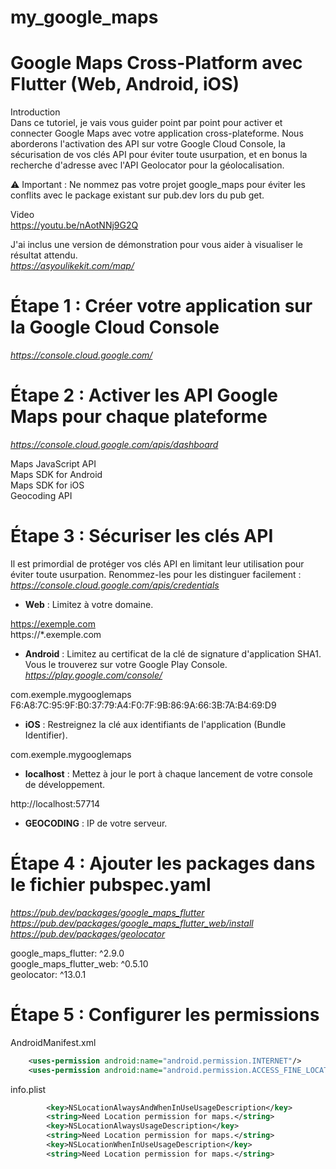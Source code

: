 # my_google_maps

# **Google Maps Cross-Platform avec Flutter (Web, Android, iOS)**   
Introduction   
Dans ce tutoriel, je vais vous guider point par point pour activer et connecter Google Maps avec votre application cross-plateforme. Nous aborderons l'activation des API sur votre Google Cloud Console, la sécurisation de vos clés API pour éviter toute usurpation, et en bonus la recherche d'adresse avec l'API Geolocator pour la géolocalisation.   

⚠️ Important : Ne nommez pas votre projet google_maps pour éviter les conflits avec le package existant sur pub.dev lors du pub get.  

Video   
https://youtu.be/nAotNNj9G2Q   

J'ai inclus une version de démonstration pour vous aider à visualiser le résultat attendu.   
*https://asyoulikekit.com/map/*

# **Étape 1 : Créer votre application sur la Google Cloud Console**

*https://console.cloud.google.com/*

# **Étape 2 : Activer les API Google Maps pour chaque plateforme**

*https://console.cloud.google.com/apis/dashboard*

Maps JavaScript API  
Maps SDK for Android  
Maps SDK for iOS  
Geocoding API  

# **Étape 3 : Sécuriser les clés API**  
Il est primordial de protéger vos clés API en limitant leur utilisation pour éviter toute usurpation. Renommez-les pour les distinguer facilement :  
*https://console.cloud.google.com/apis/credentials*   

+ **Web** : Limitez à votre domaine.

https://exemple.com	  
https://*.exemple.com	  

+ **Android** : Limitez au certificat de la clé de signature d'application SHA1.  
Vous le trouverez sur votre Google Play Console.  
*https://play.google.com/console/*  

com.exemple.mygooglemaps  
F6:A8:7C:95:9F:B0:37:79:A4:F0:7F:9B:86:9A:66:3B:7A:B4:69:D9	  

+ **iOS** : Restreignez la clé aux identifiants de l'application (Bundle Identifier).  

com.exemple.mygooglemaps  

+ **localhost** : Mettez à jour le port à chaque lancement de votre console de développement.  

http://localhost:57714   

+ **GEOCODING** : IP de votre serveur.   

# **Étape 4 : Ajouter les packages dans le fichier pubspec.yaml**  
*https://pub.dev/packages/google_maps_flutter*   
*https://pub.dev/packages/google_maps_flutter_web/install*   
*https://pub.dev/packages/geolocator*   

  google_maps_flutter: ^2.9.0  
  google_maps_flutter_web: ^0.5.10  
  geolocator: ^13.0.1  

# **Étape 5 : Configurer les permissions**  


AndroidManifest.xml  
```xml
    <uses-permission android:name="android.permission.INTERNET"/>  
    <uses-permission android:name="android.permission.ACCESS_FINE_LOCATION"/>  
```

info.plist  
```xml
        <key>NSLocationAlwaysAndWhenInUseUsageDescription</key>  
        <string>Need Location permission for maps.</string>  
        <key>NSLocationAlwaysUsageDescription</key>  
        <string>Need Location permission for maps.</string>  
        <key>NSLocationWhenInUseUsageDescription</key>  
        <string>Need Location permission for maps.</string>  
```

